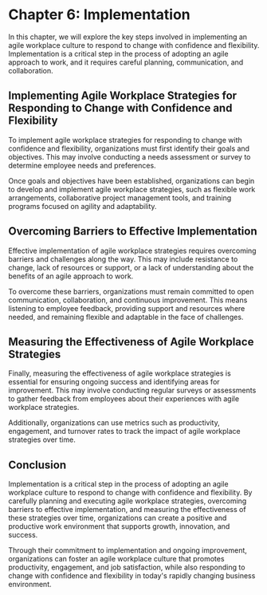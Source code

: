 Chapter 6: Implementation
=========================

In this chapter, we will explore the key steps involved in implementing an agile workplace culture to respond to change with confidence and flexibility. Implementation is a critical step in the process of adopting an agile approach to work, and it requires careful planning, communication, and collaboration.

Implementing Agile Workplace Strategies for Responding to Change with Confidence and Flexibility
------------------------------------------------------------------------------------------------

To implement agile workplace strategies for responding to change with confidence and flexibility, organizations must first identify their goals and objectives. This may involve conducting a needs assessment or survey to determine employee needs and preferences.

Once goals and objectives have been established, organizations can begin to develop and implement agile workplace strategies, such as flexible work arrangements, collaborative project management tools, and training programs focused on agility and adaptability.

Overcoming Barriers to Effective Implementation
-----------------------------------------------

Effective implementation of agile workplace strategies requires overcoming barriers and challenges along the way. This may include resistance to change, lack of resources or support, or a lack of understanding about the benefits of an agile approach to work.

To overcome these barriers, organizations must remain committed to open communication, collaboration, and continuous improvement. This means listening to employee feedback, providing support and resources where needed, and remaining flexible and adaptable in the face of challenges.

Measuring the Effectiveness of Agile Workplace Strategies
---------------------------------------------------------

Finally, measuring the effectiveness of agile workplace strategies is essential for ensuring ongoing success and identifying areas for improvement. This may involve conducting regular surveys or assessments to gather feedback from employees about their experiences with agile workplace strategies.

Additionally, organizations can use metrics such as productivity, engagement, and turnover rates to track the impact of agile workplace strategies over time.

Conclusion
----------

Implementation is a critical step in the process of adopting an agile workplace culture to respond to change with confidence and flexibility. By carefully planning and executing agile workplace strategies, overcoming barriers to effective implementation, and measuring the effectiveness of these strategies over time, organizations can create a positive and productive work environment that supports growth, innovation, and success.

Through their commitment to implementation and ongoing improvement, organizations can foster an agile workplace culture that promotes productivity, engagement, and job satisfaction, while also responding to change with confidence and flexibility in today's rapidly changing business environment.
